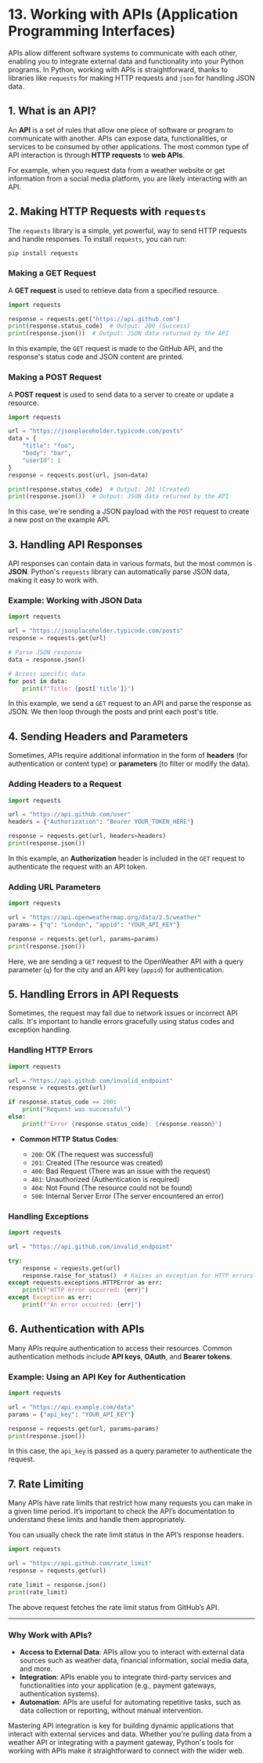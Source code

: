 # 13. **Working with APIs (Application Programming Interfaces)**

APIs allow different software systems to communicate with each other, enabling you to integrate external data and functionality into your Python programs. In Python, working with APIs is straightforward, thanks to libraries like `requests` for making HTTP requests and `json` for handling JSON data.

## **1. What is an API?**

An **API** is a set of rules that allow one piece of software or program to communicate with another. APIs can expose data, functionalities, or services to be consumed by other applications. The most common type of API interaction is through **HTTP requests** to **web APIs**.

For example, when you request data from a weather website or get information from a social media platform, you are likely interacting with an API.

## **2. Making HTTP Requests with `requests`**

The `requests` library is a simple, yet powerful, way to send HTTP requests and handle responses. To install `requests`, you can run:

```bash
pip install requests
```

### **Making a GET Request**

A **GET request** is used to retrieve data from a specified resource.

```python
import requests

response = requests.get("https://api.github.com")
print(response.status_code)  # Output: 200 (Success)
print(response.json())  # Output: JSON data returned by the API
```

In this example, the `GET` request is made to the GitHub API, and the response's status code and JSON content are printed.

### **Making a POST Request**

A **POST request** is used to send data to a server to create or update a resource.

```python
import requests

url = "https://jsonplaceholder.typicode.com/posts"
data = {
    "title": "foo",
    "body": "bar",
    "userId": 1
}
response = requests.post(url, json=data)

print(response.status_code)  # Output: 201 (Created)
print(response.json())  # Output: JSON data returned by the API
```

In this case, we're sending a JSON payload with the `POST` request to create a new post on the example API.

## **3. Handling API Responses**

API responses can contain data in various formats, but the most common is **JSON**. Python's `requests` library can automatically parse JSON data, making it easy to work with.

### **Example: Working with JSON Data**

```python
import requests

url = "https://jsonplaceholder.typicode.com/posts"
response = requests.get(url)

# Parse JSON response
data = response.json()

# Access specific data
for post in data:
    print(f"Title: {post['title']}")
```

In this example, we send a `GET` request to an API and parse the response as JSON. We then loop through the posts and print each post's title.

## **4. Sending Headers and Parameters**

Sometimes, APIs require additional information in the form of **headers** (for authentication or content type) or **parameters** (to filter or modify the data).

### **Adding Headers to a Request**

```python
import requests

url = "https://api.github.com/user"
headers = {"Authorization": "Bearer YOUR_TOKEN_HERE"}

response = requests.get(url, headers=headers)
print(response.json())
```

In this example, an **Authorization** header is included in the `GET` request to authenticate the request with an API token.

### **Adding URL Parameters**

```python
import requests

url = "https://api.openweathermap.org/data/2.5/weather"
params = {"q": "London", "appid": "YOUR_API_KEY"}

response = requests.get(url, params=params)
print(response.json())
```

Here, we are sending a `GET` request to the OpenWeather API with a query parameter (`q`) for the city and an API key (`appid`) for authentication.

## **5. Handling Errors in API Requests**

Sometimes, the request may fail due to network issues or incorrect API calls. It's important to handle errors gracefully using status codes and exception handling.

### **Handling HTTP Errors**

```python
import requests

url = "https://api.github.com/invalid_endpoint"
response = requests.get(url)

if response.status_code == 200:
    print("Request was successful")
else:
    print(f"Error {response.status_code}: {response.reason}")
```

* **Common HTTP Status Codes**:

  * `200`: OK (The request was successful)
  * `201`: Created (The resource was created)
  * `400`: Bad Request (There was an issue with the request)
  * `401`: Unauthorized (Authentication is required)
  * `404`: Not Found (The resource could not be found)
  * `500`: Internal Server Error (The server encountered an error)

### **Handling Exceptions**

```python
import requests

url = "https://api.github.com/invalid_endpoint"

try:
    response = requests.get(url)
    response.raise_for_status()  # Raises an exception for HTTP errors
except requests.exceptions.HTTPError as err:
    print(f"HTTP error occurred: {err}")
except Exception as err:
    print(f"An error occurred: {err}")
```

## **6. Authentication with APIs**

Many APIs require authentication to access their resources. Common authentication methods include **API keys**, **OAuth**, and **Bearer tokens**.

### **Example: Using an API Key for Authentication**

```python
import requests

url = "https://api.example.com/data"
params = {"api_key": "YOUR_API_KEY"}

response = requests.get(url, params=params)
print(response.json())
```

In this case, the `api_key` is passed as a query parameter to authenticate the request.

## **7. Rate Limiting**

Many APIs have rate limits that restrict how many requests you can make in a given time period. It’s important to check the API’s documentation to understand these limits and handle them appropriately.

You can usually check the rate limit status in the API’s response headers.

```python
import requests

url = "https://api.github.com/rate_limit"
response = requests.get(url)

rate_limit = response.json()
print(rate_limit)
```

The above request fetches the rate limit status from GitHub’s API.

---

### **Why Work with APIs?**

* **Access to External Data**: APIs allow you to interact with external data sources such as weather data, financial information, social media data, and more.
* **Integration**: APIs enable you to integrate third-party services and functionalities into your application (e.g., payment gateways, authentication systems).
* **Automation**: APIs are useful for automating repetitive tasks, such as data collection or reporting, without manual intervention.

Mastering API integration is key for building dynamic applications that interact with external services and data. Whether you're pulling data from a weather API or integrating with a payment gateway, Python's tools for working with APIs make it straightforward to connect with the wider web.
